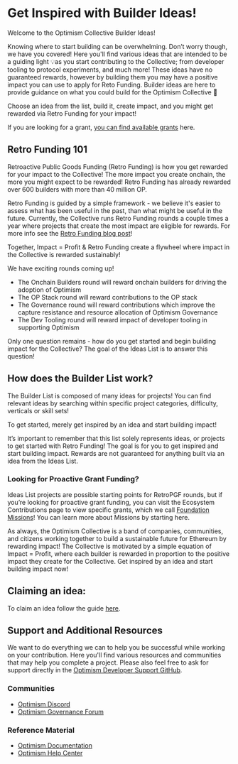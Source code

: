 # Get Inspired with Builder Ideas!

Welcome to the Optimism Collective Builder Ideas!

Knowing where to start building can be overwhelming. Don’t worry though, we have you covered! Here you'll find various ideas that are intended to be a guiding light 💡as you start contributing to the Collective; from developer tooling to protocol experiments, and much more! These ideas have no guaranteed rewards, however by building them you may have a positive impact you can use to apply for Reto Funding. Builder ideas are here to provide guidance on what you could build for the Optimism Collective 💖

Choose an idea from the list, build it, create impact, and you might get rewarded via Retro Funding for your impact!

If you are looking for a grant, [you can find available grants](https://community.optimism.io/docs/governance/get-a-grant/) here.

## Retro Funding 101

Retroactive Public Goods Funding (Retro Funding) is how you get rewarded for your impact to the Collective! The more impact you create onchain, the more you might expect to be rewarded! Retro Funding has already rewarded over 600 builders with more than 40 million OP.

Retro Funding is guided by a simple framework - we believe it's easier to assess what has been useful in the past, than what might be useful in the future. Currently, the Collective runs Retro Funding rounds a couple times a year where projects that create the most impact are eligible for rewards. For more info see the [Retro Funding blog post](https://optimism.mirror.xyz/nz5II2tucf3k8tJ76O6HWwvidLB6TLQXszmMnlnhxWU)!

<!---![image](./public/img/retro-flywheel.png) -->

Together, Impact = Profit & Retro Funding create a flywheel where impact in the Collective is rewarded sustainably! 

We have exciting rounds coming up!
* The Onchain Builders round will reward onchain builders for driving the adoption of Optimism
* The OP Stack round will reward contributions to the OP stack
* The Governance round will reward contributions which improve the capture resistance and resource allocation of Optimism Governance
* The Dev Tooling round will reward impact of developer tooling in supporting Optimism

Only one question remains - how do you get started and begin building impact for the Collective? The goal of the Ideas List is to answer this question!

## How does the Builder List work?

The Builder List is composed of many ideas for projects! You can find relevant ideas by searching within specific project categories, difficulty, verticals or skill sets!

To get started, merely get inspired by an idea and start building impact!

It’s important to remember that this list solely represents ideas, or projects to get started with Retro Funding! The goal is for you to get inspired and start building impact. Rewards are not guaranteed for anything built via an idea from the Ideas List.

### Looking for Proactive Grant Funding?

Ideas List projects are possible starting points for RetroPGF rounds, but if you’re looking for proactive grant funding, you can visit the Ecosystem Contributions page to view specific grants, which we call [Foundation Missions](https://github.com/ethereum-optimism/ecosystem-contributions/labels/Foundation%20Mission%20Request)! You can learn more about Missions by starting here.

As always, the Optimism Collective is a band of companies, communities, and citizens working together to build a sustainable future for Ethereum by rewarding impact! The Collective is motivated by a simple equation of Impact = Profit, where each builder is rewarded in proportion to the positive impact they create for the Collective. Get inspired by an idea and start building impact now!

## Claiming an idea:

To claim an idea follow the guide [here](./docs/claim-an-idea.md).

## Support and Additional Resources

We want to do everything we can to help you be successful while working on your contribution. Here you'll find various resources and communities that may help you complete a project. Please also feel free to ask for support directly in the [Optimism Developer Support GitHub](https://github.com/ethereum-optimism/developers).

### Communities

- [Optimism Discord](https://discord.gg/optimism)
- [Optimism Governance Forum](https://gov.optimism.io)

### Reference Material

- [Optimism Documentation](https://docs.optimism.io)
- [Optimism Help Center](https://help.optimism.io)
